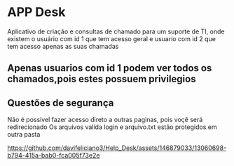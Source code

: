 # APP Desk
Aplicativo de criação e consultas de chamado para um suporte de TI, onde existem o usuário com id 1 que tem acesso geral e usuario com id 2 que tem acesso apenas as suas chamadas

## Apenas usuarios com id 1 podem ver todos os chamados,pois estes possuem privilegios

## <bold>Questões de segurança</bold>
  Não é possivel fazer acesso direto a outras paginas, pois voçê será redirecionado
  Os arquivos valida login e arquivo.txt estão protegidos em outra pasta




https://github.com/davifeliciano3/Help_Desk/assets/146879033/13060698-b794-415a-bab0-fca005f73e2e

